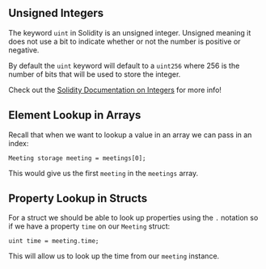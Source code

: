 ## Unsigned Integers

The keyword `uint` in Solidity is an unsigned integer. Unsigned meaning it does not use a bit to indicate whether or not the number is positive or negative. 

By default the `uint` keyword will default to a `uint256` where 256 is the number of bits that will be used to store the integer. 

Check out the [Solidity Documentation on Integers](http://solidity.readthedocs.io/en/v0.4.18/types.html#integers) for more info! 

## Element Lookup in Arrays

Recall that when we want to lookup a value in an array we can pass in an index:

```
Meeting storage meeting = meetings[0];
```

This would give us the first `meeting` in the `meetings` array.

## Property Lookup in Structs

For a struct we should be able to look up properties using the `.` notation so if we have a property `time` on our `Meeting` struct:

```
uint time = meeting.time;
```

This will allow us to look up the time from our `meeting` instance. 